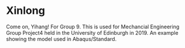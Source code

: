 # Xinlong
Come on, Yihang!
For Group 9.
This is used for Mechancial Engineering Group Project4 held in the University of Edinburgh in 2019.
An example showing the model used in Abaqus/Standard.
